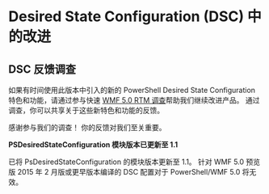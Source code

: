 # Desired State Configuration (DSC) 中的改进

## DSC 反馈调查   

如果有时间使用此版本中引入的新的 PowerShell Desired State Configuration 特色和功能，请通过参与快速 [WMF 5.0 RTM 调查](https://www.surveymonkey.com/r/SGLQM5W)帮助我们继续改进产品。 通过调查，你可以共享关于这些新特色和功能的反馈。 

感谢参与我们的调查！ 你的反馈对我们至关重要。  

**PSDesiredStateConfiguration 模块版本已更新至 1.1**

已将 PsDesiredStateConfiguration 的模块版本更新至 1.1。 针对 WMF 5.0 预览版 2015 年 2 月版或更早版本编译的 DSC 配置对于 PowerShell/WMF 5.0 将无效。 


<!--HONumber=Aug16_HO3-->


